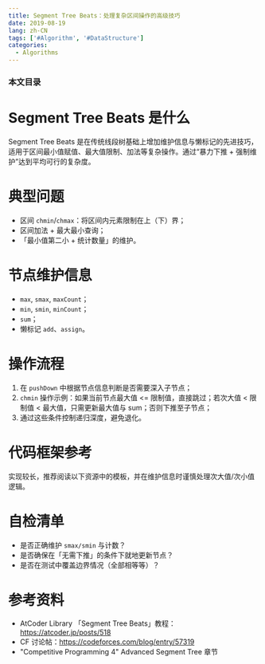```yaml
---
title: Segment Tree Beats：处理复杂区间操作的高级技巧
date: 2019-08-19
lang: zh-CN
tags: ['#Algorithm', '#DataStructure']
categories:
  - Algorithms
---
```


### 本文目录
<!-- toc -->

# Segment Tree Beats 是什么
Segment Tree Beats 是在传统线段树基础上增加维护信息与懒标记的先进技巧，适用于区间最小值赋值、最大值限制、加法等复杂操作。通过“暴力下推 + 强制维护”达到平均可行的复杂度。

# 典型问题
- 区间 `chmin`/`chmax`：将区间内元素限制在上（下）界；
- 区间加法 + 最大最小查询；
- 「最小值第二小 + 统计数量」的维护。

# 节点维护信息
- `max`, `smax`, `maxCount`；
- `min`, `smin`, `minCount`；
- `sum`；
- 懒标记 `add`、`assign`。

# 操作流程
1. 在 `pushDown` 中根据节点信息判断是否需要深入子节点；
2. `chmin` 操作示例：如果当前节点最大值 <= 限制值，直接跳过；若次大值 < 限制值 < 最大值，只需更新最大值与 sum；否则下推至子节点；
3. 通过这些条件控制递归深度，避免退化。

# 代码框架参考
实现较长，推荐阅读以下资源中的模板，并在维护信息时谨慎处理次大值/次小值逻辑。

# 自检清单
- 是否正确维护 `smax/smin` 与计数？
- 是否确保在「无需下推」的条件下就地更新节点？
- 是否在测试中覆盖边界情况（全部相等等）？

# 参考资料
- AtCoder Library 「Segment Tree Beats」教程：https://atcoder.jp/posts/518
- CF 讨论帖：https://codeforces.com/blog/entry/57319
- "Competitive Programming 4" Advanced Segment Tree 章节
